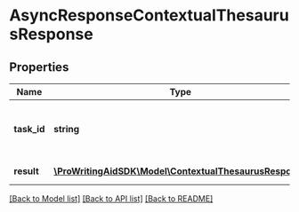 # AsyncResponseContextualThesaurusResponse

## Properties
Name | Type | Description | Notes
------------ | ------------- | ------------- | -------------
**task_id** | **string** | Async task Id. Empty or null if task was processed synchronously | [optional] 
**result** | [**\ProWritingAidSDK\Model\ContextualThesaurusResponse**](ContextualThesaurusResponse.md) | Actual response | [optional] 

[[Back to Model list]](../README.md#documentation-for-models) [[Back to API list]](../README.md#documentation-for-api-endpoints) [[Back to README]](../README.md)



